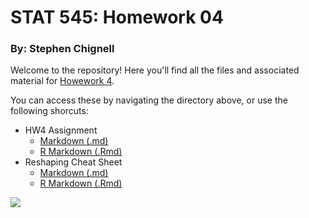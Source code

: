 # STAT 545: Homework 04
### By: Stephen Chignell

Welcome to the repository! Here you'll find all the files and associated material for [Howework 4](http://stat545.com/Classroom/assignments/hw04/hw04.html). 

You can access these by navigating the directory above, or use the following shorcuts:

- HW4 Assignment
    - [Markdown (.md)](https://github.com/STAT545-UBC-students/hw04-schignel/blob/master/hw04-schignel.md)
    - [R Markdown (.Rmd)](https://github.com/STAT545-UBC-students/hw04-schignel/blob/master/hw04-schignel.Rmd)
- Reshaping Cheat Sheet
    - [Markdown (.md)](https://github.com/STAT545-UBC-students/hw04-schignel/blob/master/Reshaping_in_tidyR_-_cheat_sheet.md)
    - [R Markdown (.Rmd)](https://github.com/STAT545-UBC-students/hw04-schignel/blob/master/Reshaping%20in%20tidyR%20-%20cheat%20sheet.Rmd)




![](https://media.giphy.com/media/13j8f255dPErew/giphy.gif)



